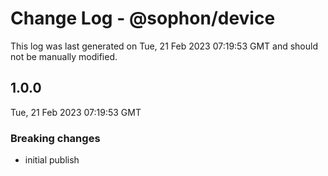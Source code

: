 # Change Log - @sophon/device

This log was last generated on Tue, 21 Feb 2023 07:19:53 GMT and should not be manually modified.

## 1.0.0
Tue, 21 Feb 2023 07:19:53 GMT

### Breaking changes

- initial publish

